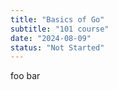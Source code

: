 ```yaml
---
title: "Basics of Go"
subtitle: "101 course"
date: "2024-08-09"
status: "Not Started"
---
```


foo bar

